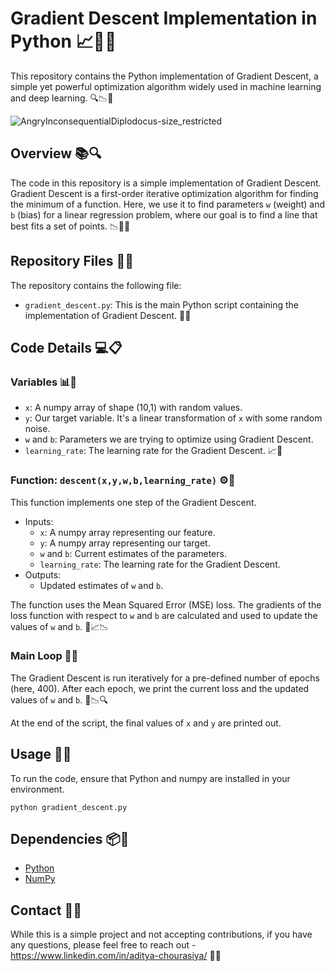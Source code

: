 # Gradient Descent Implementation in Python 📈🔎🐍

This repository contains the Python implementation of Gradient Descent, a simple yet powerful optimization algorithm widely used in machine learning and deep learning. 🔍📉🔬

![AngryInconsequentialDiplodocus-size_restricted](https://github.com/Aditya-NeuralNetNinja/Learning-Projects/assets/108260519/3af86e57-59a7-47eb-a352-410d86beb383)


## Overview 📚🔍

The code in this repository is a simple implementation of Gradient Descent. Gradient Descent is a first-order iterative optimization algorithm for finding the minimum of a function. Here, we use it to find parameters `w` (weight) and `b` (bias) for a linear regression problem, where our goal is to find a line that best fits a set of points. 📉🧪🔎

## Repository Files 📁📂

The repository contains the following file:

- `gradient_descent.py`: This is the main Python script containing the implementation of Gradient Descent. 🐍📝

## Code Details 💻📋

### Variables 📊🔢

- `x`: A numpy array of shape (10,1) with random values.
- `y`: Our target variable. It's a linear transformation of `x` with some random noise.
- `w` and `b`: Parameters we are trying to optimize using Gradient Descent.
- `learning_rate`: The learning rate for the Gradient Descent. 📈🔬

### Function: `descent(x,y,w,b,learning_rate)` ⚙️🔄

This function implements one step of the Gradient Descent.

- Inputs:
  - `x`: A numpy array representing our feature.
  - `y`: A numpy array representing our target.
  - `w` and `b`: Current estimates of the parameters.
  - `learning_rate`: The learning rate for the Gradient Descent.
- Outputs:
  - Updated estimates of `w` and `b`.

The function uses the Mean Squared Error (MSE) loss. The gradients of the loss function with respect to `w` and `b` are calculated and used to update the values of `w` and `b`. 🧪📈📉

### Main Loop 🔄🔁

The Gradient Descent is run iteratively for a pre-defined number of epochs (here, 400). After each epoch, we print the current loss and the updated values of `w` and `b`. 🔁📉🔍

At the end of the script, the final values of `x` and `y` are printed out.

## Usage 🚀📌

To run the code, ensure that Python and numpy are installed in your environment.

```
python gradient_descent.py
```

## Dependencies 📦🔗

- [Python](https://www.python.org/)
- [NumPy](https://numpy.org/)

## Contact 📧📞

While this is a simple project and not accepting contributions, if you have any questions, please feel free to reach out - https://www.linkedin.com/in/aditya-chourasiya/ 🤝💬
